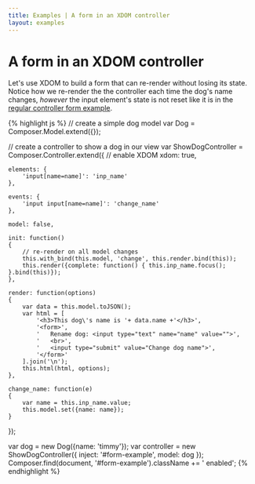```yaml
---
title: Examples | A form in an XDOM controller
layout: examples
---
```


# A form in an XDOM controller

Let's use XDOM to build a form that can re-render without losing its state.
Notice how we re-render the the controller each time the dog's name changes,
*however* the input element's state is not reset like it is in the [regular
controller form example](/composer.js/examples/controller-form).

<div id="form-example" class="example fade"></div>

{% highlight js %}
// create a simple dog model
var Dog = Composer.Model.extend({});

// create a controller to show a dog in our view
var ShowDogController = Composer.Controller.extend({
    // enable XDOM
    xdom: true,

    elements: {
        'input[name=name]': 'inp_name'
    },

    events: {
        'input input[name=name]': 'change_name'
    },

    model: false,

    init: function()
    {
        // re-render on all model changes
        this.with_bind(this.model, 'change', this.render.bind(this));
        this.render({complete: function() { this.inp_name.focus(); }.bind(this)});
    },

    render: function(options)
    {
        var data = this.model.toJSON();
        var html = [
            '<h3>This dog\'s name is '+ data.name +'</h3>',
            '<form>',
            '   Rename dog: <input type="text" name="name" value="">',
            '   <br>',
            '   <input type="submit" value="Change dog name">',
            '</form>'
        ].join('\n');
        this.html(html, options);
    },

    change_name: function(e)
    {
        var name = this.inp_name.value;
        this.model.set({name: name});
    }
});

var dog = new Dog({name: 'timmy'});
var controller = new ShowDogController({
    inject: '#form-example',
    model: dog
});
Composer.find(document, '#form-example').className += ' enabled';
{% endhighlight %}

